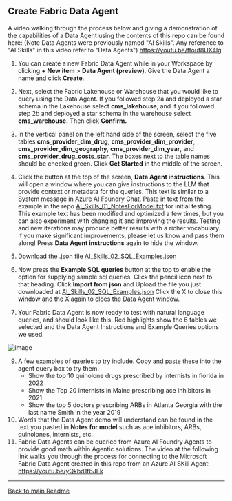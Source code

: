 ## Create Fabric Data Agent

A video walking through the process below and giving a demonstration of the capabilities of a Data Agent using the contents of this repo can be found here:  (Note Data Agents were previously named "AI Skills". Any reference to "AI Skills" in this video refer to "Data Agents")    https://youtu.be/ftout8UX4lg 

1. You can create a new Fabric Data Agent while in your Workspace by clicking **+ New item** > **Data Agent (preview)**. Give the Data Agent a name and click **Create**.
2. Next, select the Fabric Lakehouse or Warehouse that you would like to query using the Data Agent. If you followed step 2a and deployed a star schema in the Lakehouse select **cms_lakehouse**, and if you followed step 2b and deployed a star schema in the warehouse select **cms_warehouse.** Then click **Confirm.**
3. In the vertical panel on the left hand side of the screen, select the five tables **cms_provider_dim_drug**, **cms_provider_dim_provider**, **cms_provider_dim_geography**, **cms_provider_dim_year**, and **cms_provider_drug_costs_star**. The boxes next to the table names should be checked green. Click **Get Started** in the middle of the screen.
5. Click the button at the top of the screen,  **Data Agent instructions**.   This will open a window where you can give instructions to the LLM that provide context or metadata for the queries. This text is similar to a System message in Azure AI Foundry Chat. Paste in text from the example in the repo [AI_Skills_01_NotesForModel.txt](../scripts/AI_Skills_01_NotesForModel.txt) for initial testing. This example text has been modified and optimized a few times, but you can also experiment with changing it and improving the results. Testing and new iterations may produce better results with a richer vocabulary. If you make significant improvements, please let us know and pass them along! Press **Data Agent instructions** again to hide the window.  
6. Download the .json file [AI_Skills_02_SQL_Examples.json](../scripts/AI_Skills_02_SQL_Examples.json)
7. Now press the **Example SQL queries** button at the top to enable the option for supplying sample sql queries. Click the pencil icon next to that heading. Click **Import from json** and Upload the file you just downloaded at [AI_Skills_02_SQL_Examples.json](../scripts/AI_Skills_02_SQL_Examples.json)   Click the X to close this window and the X again to cloes the Data Agent window.

8. Your Fabric Data Agent is now ready to test with natural language queries, and should look like this.  Red highlights show the 6 tables we selected and the Data Agent Instructions and Example Queries options we used.

![image](https://github.com/user-attachments/assets/d8bd2e1a-160f-48fa-9bd0-56cd18f77ef6)


9. A few examples of queries to try include.  Copy and paste these into the agent query box to try them.
   - Show the top 10 quinolone drugs prescribed by internists in florida in 2022
   - Show the Top 20 internists in Maine prescribing ace inhibitors in 2021
   - Show the top 5 doctors prescribing ARBs in Atlanta Georgia with the last name Smith in the year 2019
10. Words that the Data Agent demo will understand can be found in the text you pasted in **Notes for model** such as ace inhibitors, ARBs, quinolones, internists, etc.
11. Fabric Data Agents can be queried from Azure AI Foundry Agents to provide good math within Agentic solutions. The video at the following link walks you through the process for connecting to the Microsoft Fabric Data Agent created in this repo from an Azure AI SKill Agent: https://youtu.be/yQkbd1f6JFk  

*** 
[Back to main Readme](../Readme.md#step-5-create-AI-skill)
